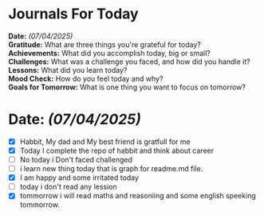 # Journals For Today
**Date:** *(07/04/2025)*  
**Gratitude:** What are three things you're grateful for today?  
**Achievements:** What did you accomplish today, big or small?  
**Challenges:** What was a challenge you faced, and how did you handle it?  
**Lessons:** What did you learn today?  
**Mood Check:** How do you feel today and why?  
**Goals for Tomorrow:** What is one thing you want to focus on tomorrow?  
# **Date:** *(07/04/2025)*
- [x] Habbit, My dad and My best friend is gratfull for me 
- [x] Today I complete the repo of habbit and think about career
- [ ] No today i Don't faced challenged
- [ ] i learn new thing today that is graph for readme.md file.
- [x] I am happy and some irritated today 
- [ ] today i don't read any lession 
- [x] tommorrow i will read maths and reasoniing and some english speeking tommorrow. 